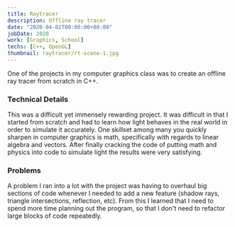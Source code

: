 ```yaml
---
title: Raytracer
description: Offline ray tracer
date: "2020-04-02T00:00:00+00:00"
jobDate: 2020
work: [Graphics, School]
techs: [C++, OpenGL]
thumbnail: raytracer/rt-scene-1.jpg
---
```


One of the projects in my computer graphics class was to create an offline ray tracer from scratch in C++.

### Technical Details
This was a difficult yet immensely rewarding project. It was difficult in that I started from scratch and had to learn how light behaves in the real world in order to simulate it accurately. One skillset among many you quickly sharpen in computer graphics is math, specifically with regards to linear algebra and vectors. After finally cracking the code of putting math and physics into code to simulate light the results were very satisfying.

### Problems
A problem I ran into a lot with the project was having to overhaul big sections of code whenever I needed to add a new feature (shadow rays, triangle intersections, reflection, etc). From this I learned that I need to spend more time planning out the program, so that I don't need to refactor large blocks of code repeatedly. 